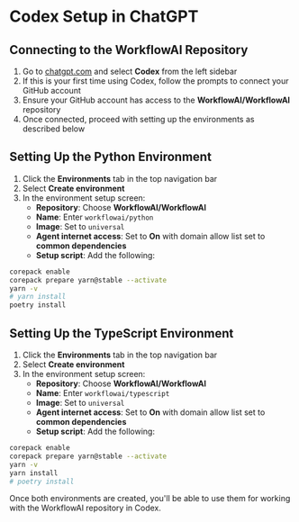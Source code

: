 # Codex Setup in ChatGPT

## Connecting to the WorkflowAI Repository

1. Go to [chatgpt.com](https://chatgpt.com/) and select **Codex** from the left sidebar
2. If this is your first time using Codex, follow the prompts to connect your GitHub account
3. Ensure your GitHub account has access to the **WorkflowAI/WorkflowAI** repository
4. Once connected, proceed with setting up the environments as described below

## Setting Up the Python Environment

1. Click the **Environments** tab in the top navigation bar
2. Select **Create environment**
3. In the environment setup screen:
   - **Repository**: Choose **WorkflowAI/WorkflowAI**
   - **Name**: Enter `workflowai/python`
   - **Image**: Set to `universal`
   - **Agent internet access**: Set to **On** with domain allow list set to **common dependencies**
   - **Setup script**: Add the following:
```bash
corepack enable
corepack prepare yarn@stable --activate
yarn -v
# yarn install
poetry install
```

## Setting Up the TypeScript Environment

1. Click the **Environments** tab in the top navigation bar
2. Select **Create environment**
3. In the environment setup screen:
   - **Repository**: Choose **WorkflowAI/WorkflowAI**
   - **Name**: Enter `workflowai/typescript`
   - **Image**: Set to `universal`
   - **Agent internet access**: Set to **On** with domain allow list set to **common dependencies**
   - **Setup script**: Add the following:
```bash
corepack enable
corepack prepare yarn@stable --activate
yarn -v
yarn install
# poetry install
```

Once both environments are created, you'll be able to use them for working with the WorkflowAI repository in Codex.
